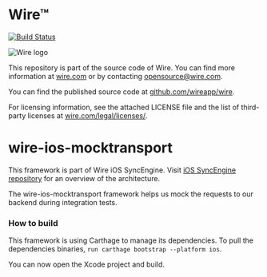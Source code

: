# Wire™
[![Build Status](https://travis-ci.org/wireapp/wire-ios-mocktransport.svg?branch=develop)](https://travis-ci.org/wireapp/wire-ios-mocktransport)

![Wire logo](https://github.com/wireapp/wire/blob/master/assets/logo.png?raw=true)

This repository is part of the source code of Wire. You can find more information at [wire.com](https://wire.com) or by contacting opensource@wire.com.

You can find the published source code at [github.com/wireapp/wire](https://github.com/wireapp/wire).

For licensing information, see the attached LICENSE file and the list of third-party licenses at [wire.com/legal/licenses/](https://wire.com/legal/licenses/).

# wire-ios-mocktransport

This framework is part of Wire iOS SyncEngine. Visit [iOS SyncEngine repository](http://github.com/wireapp/zmessaging-cocoa) for an overview of the architecture.

The wire-ios-mocktransport framework helps us mock the requests to our backend during integration tests.

### How to build

This framework is using Carthage to manage its dependencies. To pull the dependencies binaries, `run carthage bootstrap --platform ios`.

You can now open the Xcode project and build.
